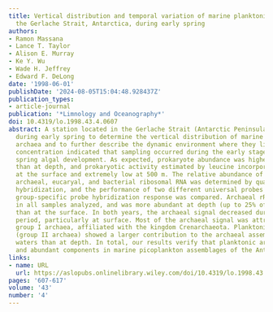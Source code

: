 ```yaml
---
title: Vertical distribution and temporal variation of marine planktonic archaea in
  the Gerlache Strait, Antarctica, during early spring
authors:
- Ramon Massana
- Lance T. Taylor
- Alison E. Murray
- Ke Y. Wu
- Wade H. Jeffrey
- Edward F. DeLong
date: '1998-06-01'
publishDate: '2024-08-05T15:04:48.928437Z'
publication_types:
- article-journal
publication: '*Limnology and Oceanography*'
doi: 10.4319/lo.1998.43.4.0607
abstract: A station located in the Gerlache Strait (Antarctic Peninsula) was sampled
  during early spring to determine the vertical distribution of marine planktonic
  archaea and to further describe the dynamic environment where they live. Chlorophyll
  concentration indicated that sampling occurred during the early stages of austral
  spring algal development. As expected, prokaryote abundance was higher at surface
  than at depth, and prokaryotic activity estimated by leucine incorporation was low
  at the surface and extremely low at 500 m. The relative abundance of planktonic
  archaeal, eucaryal, and bacterial ribosomal RNA was determined by quantitative rRNA
  hybridization, and the performance of two different universal probes used to normalize
  group‐specific probe hybridization response was compared. Archaeal rRNA was detected
  in all samples analyzed, and was more abundant at depth (up to 25% of total rRNA)
  than at the surface. In both years, the archaeal signal decreased during the sampling
  period, particularly at surface. Most of the archaeal signal was attributable to
  group I archaea, affiliated with the kingdom Crenarchaeota. Planktonic euryarchaeotes
  (group II archaea) showed a larger contribution to the archaeal assemblage in surface
  waters than at depth. In total, our results verify that planktonic archaea are dynamic
  and abundant components in marine picoplankton assemblages of the Antarctic Peninsula.
links:
- name: URL
  url: https://aslopubs.onlinelibrary.wiley.com/doi/10.4319/lo.1998.43.4.0607
pages: '607-617'
volume: '43'
number: '4'
---
```

